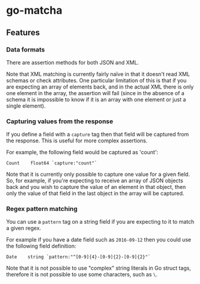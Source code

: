 go-matcha
=========

Features
--------

### Data formats

There are assertion methods for both JSON and XML.

Note that XML matching is currently fairly naïve in that it doesn't read XML schemas or check attributes. One particular limitation of this is that if you are expecting an array of elements back, and in the actual XML there is only one element in the array, the assertion will fail (since in the absence of a schema it is impossible to know if it is an array with one element or just a single element).

### Capturing values from the response

If you define a field with a `capture` tag then that field will be captured from the response. This is useful for more complex assertions.

For example, the following field would be captured as 'count':

```
Count    float64 `capture:"count"`
```

Note that it is currently only possible to capture one value for a given field. So, for example, if you're expecting to receive an array of JSON objects back and you wish to capture the value of an element in that object, then only the value of that field in the last object in the array will be captured.

### Regex pattern matching

You can use a `pattern` tag on a string field if you are expecting to it to match a given regex.

For example if you have a date field such as `2016-09-12` then you could use the following field definition:

```
Date    string `pattern:"^[0-9]{4}-[0-9]{2}-[0-9]{2}"`
```

Note that it is not possible to use "complex" string literals in Go struct tags, therefore it is not possible to use some characters, such as `\`.

